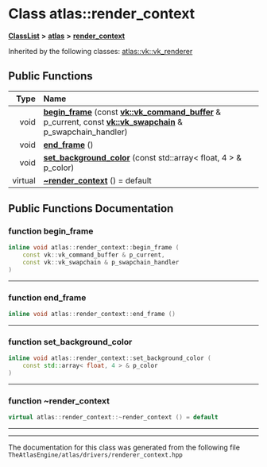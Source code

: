 

# Class atlas::render\_context



[**ClassList**](annotated.md) **>** [**atlas**](namespaceatlas.md) **>** [**render\_context**](classatlas_1_1render__context.md)










Inherited by the following classes: [atlas::vk::vk\_renderer](classatlas_1_1vk_1_1vk__renderer.md)
































## Public Functions

| Type | Name |
| ---: | :--- |
|  void | [**begin\_frame**](#function-begin_frame) (const [**vk::vk\_command\_buffer**](classatlas_1_1vk_1_1vk__command__buffer.md) & p\_current, const [**vk::vk\_swapchain**](classatlas_1_1vk_1_1vk__swapchain.md) & p\_swapchain\_handler) <br> |
|  void | [**end\_frame**](#function-end_frame) () <br> |
|  void | [**set\_background\_color**](#function-set_background_color) (const std::array&lt; float, 4 &gt; & p\_color) <br> |
| virtual  | [**~render\_context**](#function-render_context) () = default<br> |




























## Public Functions Documentation




### function begin\_frame 

```C++
inline void atlas::render_context::begin_frame (
    const vk::vk_command_buffer & p_current,
    const vk::vk_swapchain & p_swapchain_handler
) 
```




<hr>



### function end\_frame 

```C++
inline void atlas::render_context::end_frame () 
```




<hr>



### function set\_background\_color 

```C++
inline void atlas::render_context::set_background_color (
    const std::array< float, 4 > & p_color
) 
```




<hr>



### function ~render\_context 

```C++
virtual atlas::render_context::~render_context () = default
```




<hr>

------------------------------
The documentation for this class was generated from the following file `TheAtlasEngine/atlas/drivers/renderer_context.hpp`

